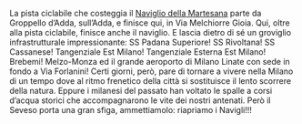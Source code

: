 La pista ciclabile che costeggia il [Naviglio della Martesana](https://it.wikipedia.org/wiki/Naviglio_della_Martesana) parte da Groppello d’Adda, sull’Adda, e finisce qui, in Via Melchiorre Gioia. Qui, oltre alla pista ciclabile, finisce anche il naviglio. E lascia dietro di sé un groviglio infrastrutturale impressionante: SS Padana Superiore! SS Rivoltana! SS Cassanese! Tangenziale Est Milano! Tangenziale Esterna Est Milano! Brebemi! Melzo-Monza ed il grande aeroporto di Milano Linate con sede in fondo a Via Forlanini! Certi giorni, però, pare di tornare a vivere nella Milano di un tempo dove al ritmo frenetico della città si sostituisce il lento scorrere della natura. Eppure i milanesi del passato han voltato le spalle a corsi d’acqua storici che accompagnarono le vite dei nostri antenati. Però il Seveso porta una gran sfiga, ammettiamolo: riapriamo i Navigli!!!
